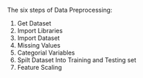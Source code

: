 The six steps of Data Preprocessing:
1. Get Dataset
2. Import Libraries
3. Import Dataset
4. Missing Values
5. Categorial Variables
6. Spilt Dataset Into Training and Testing set
7. Feature Scaling
